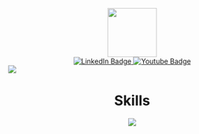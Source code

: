 <div id="header" align="center">
  <img src="https://media.giphy.com/media/mAZf4H4Pi0wwlj3ZAw/giphy.gif" width="100"/>
</div>
<div id="badges" align="center">
  <a href="https://www.linkedin.com/in/sjurhassel/">
    <img src="https://img.shields.io/badge/LinkedIn-blue?style=for-the-badge&logo=linkedin&logoColor=white" alt="LinkedIn Badge"/>
  </a>
  <a href="https://m.youtube.com/watch?v=hxhfxN6yGcg&pp=ygUcc3VwYWJhc2UgaW50cm9kdWN0aW9uIHNhcm9zag%3D%3D">
    <img src="https://img.shields.io/badge/YouTube-red?style=for-the-badge&logo=youtube&logoColor=white" alt="Youtube Badge"/>
  </a>
</div>
<div>
  <img src="https://github-readme-stats.vercel.app/api?username=vanomad&show_icons=true&theme=dracula">
</div>
<div align="center">
  <h1>Skills</h1>
</div>
<div>
  <p align="center">
    <a href="https://skillicons.dev">
      <img src="https://skillicons.dev/icons?i=bash,html,css,sass,js,bootstrap,figma,react,vite,tailwind,github,netlify,nodejs,postman,supabase,xd,ps,pr,git,github,codepen,vscode,postgres,wordpress&theme=light" />
    </a>
  </p>
</div>
  